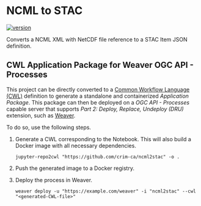 # NCML to STAC

[![version](https://img.shields.io/github/v/tag/crim-ca/ncml2stac?label=latest%20version)](
https://github.com/crim-ca/ncml2stac/tree/0.0.0
)

Converts a NCML XML with NetCDF file reference to a STAC Item JSON definition.

## CWL Application Package for Weaver OGC API - Processes

This project can be directly converted to a [Common Workflow Language (CWL)](https://www.commonwl.org/) definition
to generate a standalone and containerized *Application Package*. This package can then be deployed on 
a *OGC API - Processes* capable server that supports *Part 2: Deploy, Replace, Undeploy (DRU)* extension, such
as [Weaver](https://github.com/crim-ca/weaver).

To do so, use the following steps.

1. Generate a CWL corresponding to the Notebook. This will also build a Docker image with all necessary dependencies.

    ```shell
    jupyter-repo2cwl "https://github.com/crim-ca/ncml2stac" -o .
    ```

2. Push the generated image to a Docker registry.

3. Deploy the process in Weaver.

    ```shell
    weaver deploy -u "https://example.com/weaver" -i "ncml2stac" --cwl "<generated-CWL-file>"
    ```
